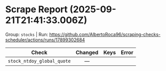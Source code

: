 # Scrape Report (2025-09-21T21:41:33.006Z)

Group: `stocks`  |  Run: https://github.com/AlbertoRoca96/scraping-checks-scheduler/actions/runs/17899302684

| Check | Changed | Keys | Error |
|---|:---:|:--|:--|
| `stock_ntdoy_global_quote` | — |  |  |
